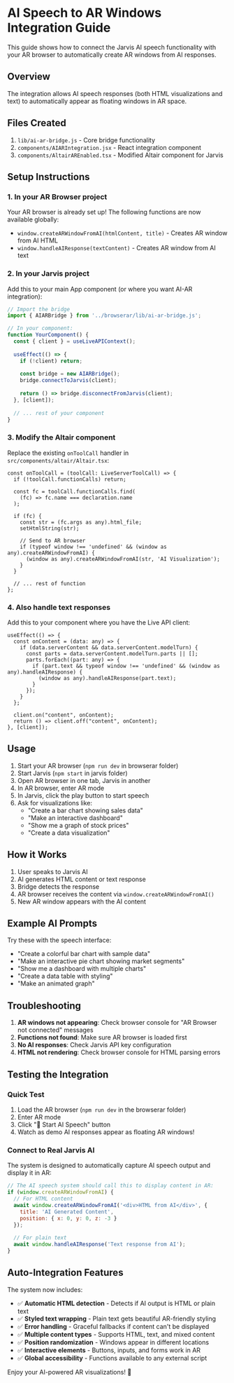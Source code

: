 # AI Speech to AR Windows Integration Guide

This guide shows how to connect the Jarvis AI speech functionality with your AR browser to automatically create AR windows from AI responses.

## Overview

The integration allows AI speech responses (both HTML visualizations and text) to automatically appear as floating windows in AR space.

## Files Created

1. `lib/ai-ar-bridge.js` - Core bridge functionality
2. `components/AIARIntegration.jsx` - React integration component  
3. `components/AltairAREnabled.tsx` - Modified Altair component for Jarvis

## Setup Instructions

### 1. In your AR Browser project

Your AR browser is already set up! The following functions are now available globally:

- `window.createARWindowFromAI(htmlContent, title)` - Creates AR window from AI HTML
- `window.handleAIResponse(textContent)` - Creates AR window from AI text

### 2. In your Jarvis project

Add this to your main App component (or where you want AI-AR integration):

```jsx
// Import the bridge
import { AIARBridge } from '../browserar/lib/ai-ar-bridge.js';

// In your component:
function YourComponent() {
  const { client } = useLiveAPIContext();
  
  useEffect(() => {
    if (!client) return;
    
    const bridge = new AIARBridge();
    bridge.connectToJarvis(client);
    
    return () => bridge.disconnectFromJarvis(client);
  }, [client]);
  
  // ... rest of your component
}
```

### 3. Modify the Altair component

Replace the existing `onToolCall` handler in `src/components/altair/Altair.tsx`:

```tsx
const onToolCall = (toolCall: LiveServerToolCall) => {
  if (!toolCall.functionCalls) return;
  
  const fc = toolCall.functionCalls.find(
    (fc) => fc.name === declaration.name
  );
  
  if (fc) {
    const str = (fc.args as any).html_file;
    setHtmlString(str);
    
    // Send to AR browser
    if (typeof window !== 'undefined' && (window as any).createARWindowFromAI) {
      (window as any).createARWindowFromAI(str, 'AI Visualization');
    }
  }
  
  // ... rest of function
};
```

### 4. Also handle text responses

Add this to your component where you have the Live API client:

```tsx
useEffect(() => {
  const onContent = (data: any) => {
    if (data.serverContent && data.serverContent.modelTurn) {
      const parts = data.serverContent.modelTurn.parts || [];
      parts.forEach((part: any) => {
        if (part.text && typeof window !== 'undefined' && (window as any).handleAIResponse) {
          (window as any).handleAIResponse(part.text);
        }
      });
    }
  };
  
  client.on("content", onContent);
  return () => client.off("content", onContent);
}, [client]);
```

## Usage

1. Start your AR browser (`npm run dev` in browserar folder)
2. Start Jarvis (`npm start` in jarvis folder)
3. Open AR browser in one tab, Jarvis in another
4. In AR browser, enter AR mode
5. In Jarvis, click the play button to start speech
6. Ask for visualizations like:
   - "Create a bar chart showing sales data"
   - "Make an interactive dashboard"
   - "Show me a graph of stock prices"
   - "Create a data visualization"

## How it Works

1. User speaks to Jarvis AI
2. AI generates HTML content or text response
3. Bridge detects the response
4. AR browser receives the content via `window.createARWindowFromAI()`
5. New AR window appears with the AI content

## Example AI Prompts

Try these with the speech interface:

- "Create a colorful bar chart with sample data"
- "Make an interactive pie chart showing market segments"  
- "Show me a dashboard with multiple charts"
- "Create a data table with styling"
- "Make an animated graph"

## Troubleshooting

1. **AR windows not appearing**: Check browser console for "AR Browser not connected" messages
2. **Functions not found**: Make sure AR browser is loaded first
3. **No AI responses**: Check Jarvis API key configuration
4. **HTML not rendering**: Check browser console for HTML parsing errors

## Testing the Integration

### Quick Test
1. Load the AR browser (`npm run dev` in the browserar folder)
2. Enter AR mode
3. Click "🎤 Start AI Speech" button
4. Watch as demo AI responses appear as floating AR windows!

### Connect to Real Jarvis AI
The system is designed to automatically capture AI speech output and display it in AR:

```javascript
// The AI speech system should call this to display content in AR:
if (window.createARWindowFromAI) {
  // For HTML content
  await window.createARWindowFromAI('<div>HTML from AI</div>', {
    title: 'AI Generated Content',
    position: { x: 0, y: 0, z: -3 }
  });
  
  // For plain text
  await window.handleAIResponse('Text response from AI');
}
```

## Auto-Integration Features

The system now includes:
- ✅ **Automatic HTML detection** - Detects if AI output is HTML or plain text
- ✅ **Styled text wrapping** - Plain text gets beautiful AR-friendly styling
- ✅ **Error handling** - Graceful fallbacks if content can't be displayed
- ✅ **Multiple content types** - Supports HTML, text, and mixed content
- ✅ **Position randomization** - Windows appear in different locations
- ✅ **Interactive elements** - Buttons, inputs, and forms work in AR
- ✅ **Global accessibility** - Functions available to any external script

Enjoy your AI-powered AR visualizations! 🚀
